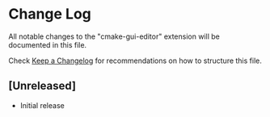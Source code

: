# Change Log

All notable changes to the "cmake-gui-editor" extension will be documented in this file.

Check [Keep a Changelog](http://keepachangelog.com/) for recommendations on how to structure this file.

## [Unreleased]

- Initial release